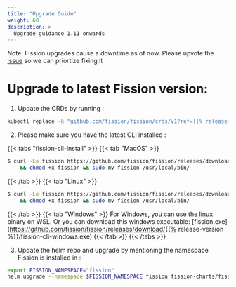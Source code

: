 ```yaml
---
title: "Upgrade Guide"
weight: 60
description: >
  Upgrade guidance 1.11 onwards
---
```


Note: Fission upgrades cause a downtime as of now. Please upvote the [issue](https://github.com/fission/fission/issues/1856) so we can priortize fixing it


# Upgrade to latest Fission version:

1. Update the CRDs by running : 
```sh
kubectl replace -k "github.com/fission/fission/crds/v1?ref={{% release-version %}}"
```

2. Please make sure you have the latest CLI installed :

{{< tabs "fission-cli-install" >}}
{{< tab "MacOS" >}}
```sh
$ curl -Lo fission https://github.com/fission/fission/releases/download/{{% release-version %}}/fission-{{% release-version %}}-darwin-amd64 \
    && chmod +x fission && sudo mv fission /usr/local/bin/
```
{{< /tab >}}
{{< tab "Linux" >}}
```sh
$ curl -Lo fission https://github.com/fission/fission/releases/download/{{% release-version %}}/fission-{{% release-version %}}-linux-amd64 \
    && chmod +x fission && sudo mv fission /usr/local/bin/
```
{{< /tab >}}
{{< tab "Windows" >}}
For Windows, you can use the linux binary on WSL. Or you can download
this windows executable: [fission.exe](https://github.com/fission/fission/releases/download/{{% release-version %}}/fission-cli-windows.exe)
{{< /tab >}}
{{< /tabs >}}

3. Update the helm repo and upgrade by mentioning the namespace Fission is installed in :
```sh
export FISSION_NAMESPACE="fission"
helm upgrade --namespace $FISSION_NAMESPACE fission fission-charts/fission-all
```
